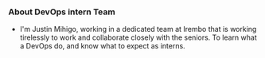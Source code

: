 ### About DevOps intern Team
- I'm Justin Mihigo, working in a dedicated team at Irembo that is working tirelessly to work and collaborate closely with the seniors. To learn what a DevOps do, and know what to expect as interns.
